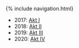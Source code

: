 {% include navigation.html}

* 2017: [Akt I](act1.html)
* 2018: [Akt II](act2.html)
* 2019: [Akt III](act3.html)
* 2020: [Akt IV](act4.html)
